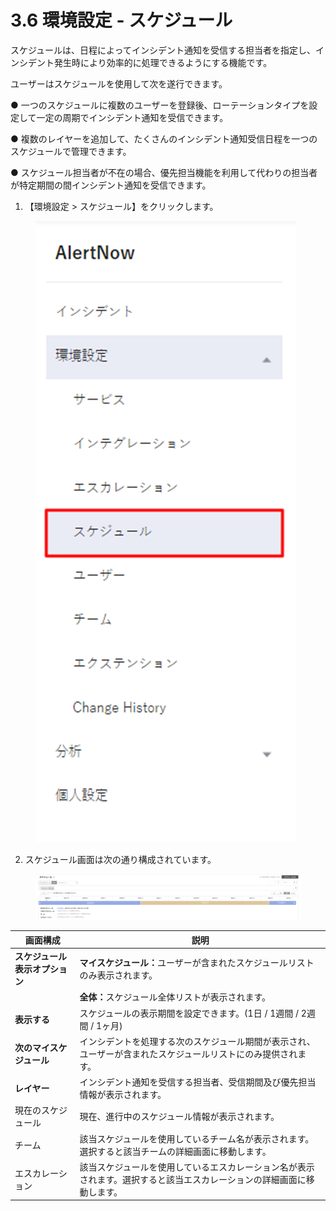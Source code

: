 # 3.6 環境設定 - スケジュール

スケジュールは、日程によってインシデント通知を受信する担当者を指定し、インシデント発生時により効率的に処理できるようにする機能です。

ユーザーはスケジュールを使用して次を遂行できます。



● 一つのスケジュールに複数のユーザーを登録後、ローテーションタイプを設定して一定の周期でインシデント通知を受信できます。

●    複数のレイヤーを追加して、たくさんのインシデント通知受信日程を一つのスケジュールで管理できます。

●    スケジュール担当者が不在の場合、優先担当機能を利用して代わりの担当者が特定期間の間インシデント通知を受信できます。



1. 【環境設定 > スケジュール】をクリックします。

<figure><img src="../../.gitbook/assets/image (89).png" alt=""><figcaption></figcaption></figure>

2. スケジュール画面は次の通り構成されています。

<figure><img src="../../.gitbook/assets/image (90).png" alt=""><figcaption></figcaption></figure>

| 画面構成              | 説明                                                          |
| ----------------- | ----------------------------------------------------------- |
| **スケジュール表示オプション** | **マイスケジュール：**&#x30E6;ーザーが含まれたスケジュールリストのみ表示されます。             |
|                   | **全体：**&#x30B9;ケジュール全体リストが表示されます。                           |
| **表示する**          | スケジュールの表示期間を設定できます。(1日 / 1週間 / 2週間 / 1ヶ月)                   |
| **次のマイスケジュール**    | インシデントを処理する次のスケジュール期間が表示され、ユーザーが含まれたスケジュールリストにのみ提供されます。     |
| **レイヤー**          | インシデント通知を受信する担当者、受信期間及び優先担当情報が表示されます。                       |
| 現在のスケジュール         | 現在、進行中のスケジュール情報が表示されます。                                     |
| チーム               | 該当スケジュールを使用しているチーム名が表示されます。選択すると該当チームの詳細画面に移動します。           |
| エスカレーション          | 該当スケジュールを使用しているエスカレーション名が表示されます。選択すると該当エスカレーションの詳細画面に移動します。 |
